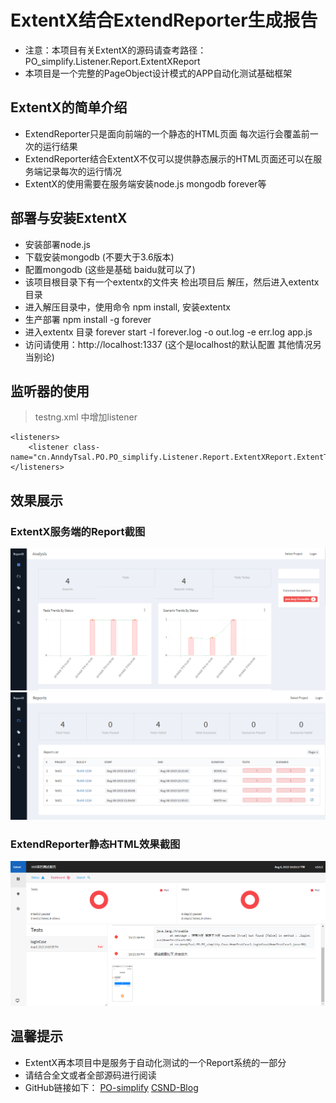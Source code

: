 # ExtentX结合ExtendReporter生成报告

* 注意：本项目有关ExtentX的源码请查考路径：PO_simplify.Listener.Report.ExtentXReport
* 本项目是一个完整的PageObject设计模式的APP自动化测试基础框架

## ExtentX的简单介绍

* ExtendReporter只是面向前端的一个静态的HTML页面 每次运行会覆盖前一次的运行结果
* ExtendReporter结合ExtentX不仅可以提供静态展示的HTML页面还可以在服务端记录每次的运行情况
* ExtentX的使用需要在服务端安装node.js mongodb forever等

## 部署与安装ExtentX

* 安装部署node.js
* 下载安装mongodb (不要大于3.6版本)
* 配置mongodb (这些是基础 baidu就可以了)
* 该项目根目录下有一个extentx的文件夹 检出项目后 解压，然后进入extentx目录
* 进入解压目录中，使用命令 npm install, 安装extentx
* 生产部署 npm install -g forever
* 进入extentx 目录 forever start -l forever.log -o out.log -e err.log app.js
* 访问请使用：http://localhost:1337 (这个是localhost的默认配置 其他情况另当别论)

## 监听器的使用

> testng.xml 中增加listener

```
<listeners>	
	<listener class-name="cn.AnndyTsal.PO.PO_simplify.Listener.Report.ExtentXReport.ExtentTestNGITestListener"/>
</listeners>
```

## 效果展示

### ExtentX服务端的Report截图

![ext1](https://github.com/AnndyTsai/PO-simplify/blob/master/ext/ext1.png "ext1-ExtentX服务端的Report截图1")
![ext2](https://github.com/AnndyTsai/PO-simplify/blob/master/ext/ext2.png "ext1-ExtentX服务端的Report截图2")

### ExtendReporter静态HTML效果截图

![ext3](https://github.com/AnndyTsai/PO-simplify/blob/master/ext/ext3.png "ExtendReporter静态HTML效果截图")


## 温馨提示

* ExtentX再本项目中是服务于自动化测试的一个Report系统的一部分
* 请结合全文或者全部源码进行阅读
* GitHub链接如下：
[PO-simplify](https://github.com/AnndyTsai/PO-simplify "PO-simplify")
[CSND-Blog](https://blog.csdn.net/hujyhfwfh2/article/list/1 "细节介绍")





